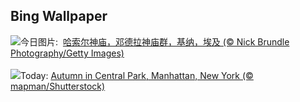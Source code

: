 ## Bing Wallpaper
![](https://www.bing.com/th?id=OHR.DenderaTemple_ZH-CN3097745887_UHD.jpg&w=1000)今日图片: &nbsp;[哈索尔神庙，邓德拉神庙群，基纳，埃及 (© Nick Brundle Photography/Getty Images)](https://www.bing.com/th?id=OHR.DenderaTemple_ZH-CN3097745887_UHD.jpg)
<br><br/>
![](https://www.bing.com/th?id=OHR.CentralParkAutumn_EN-US2354288950_UHD.jpg&w=1000)Today: [Autumn in Central Park, Manhattan, New York (© mapman/Shutterstock)](https://www.bing.com/th?id=OHR.CentralParkAutumn_EN-US2354288950_UHD.jpg)
<br><br/>
